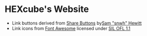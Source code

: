 HEXcube's Website
=================
- Link buttons derived from [Share Buttons][share-buttons] by[Sam "snwh" Hewitt][snwh]
- Link icons from [Font Awesome][font-awesome] licensed under [SIL OFL 1.1][SIL-OFL]

[snwh]: http://samuelhewitt.com "Sam Hewitt's website"

[share-buttons]: https://snwh.org/web-ui/share-buttons "Share Buttons"
[font-awesome]: https://fortawesome.github.io/Font-Awesome "Font Awesome icon font"

[SIL-OFL]: http://scripts.sil.org/OFL "More info on SIL Open Font License"
